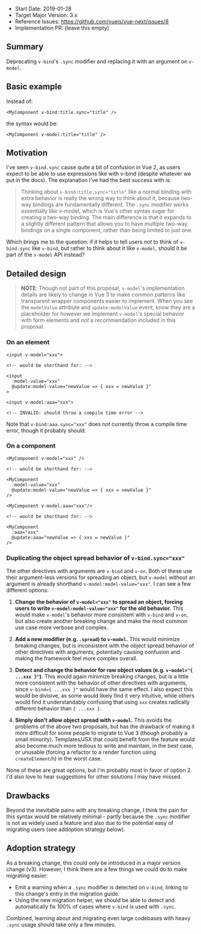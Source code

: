 - Start Date: 2019-01-28
- Target Major Version: 3.x
- Reference Issues: https://github.com/vuejs/vue-next/issues/8
- Implementation PR: (leave this empty)

## Summary

Deprecating `v-bind`'s `.sync` modifier and replacing it with an argument on `v-model`.

## Basic example

Instead of:

```vue
<MyComponent v-bind:title.sync="title" />
```

the syntax would be:

```vue
<MyComponent v-model:title="title" />
```

## Motivation

I've seen `v-bind.sync` cause quite a bit of confusion in Vue 2, as users expect to be able to use expressions like with v-bind (despite whatever we put in the docs). The explanation I've had the best success with is:

> Thinking about `v-bind:title.sync="title"` like a normal binding with extra behavior is really the wrong way to think about it, because two-way bindings are fundamentally different. The `.sync` modifier works essentially like v-model, which is Vue's other syntax sugar for creating a two-way binding. The main difference is that it expands to a slightly different pattern that allows you to have multiple two-way bindings on a single component, rather than being limited to just one.

Which brings me to the question: if it helps to tell users _not_ to think of `v-bind.sync` like `v-bind`, but rather to think about it like `v-model`, should it be part of the `v-model` API instead?

## Detailed design

> **NOTE**: Though not part of this proposal, `v-model`'s implementation details are likely to change in Vue 3 to make common patterns like transparent wrapper components easier to implement. When you see the `modelValue` attribute and `update:modelValue` event, know they are a placeholder for however we implement `v-model`'s special behavior with form elements and _not_ a recommendation included in this proposal.

### On an element

```vue
<input v-model="xxx">

<!-- would be shorthand for: -->

<input
  :model-value="xxx"
  @update:model-value="newValue => { xxx = newValue }"
>
```

```vue
<input v-model:aaa="xxx">

<!-- INVALID: should throw a compile time error -->
```

Note that `v-bind:aaa.sync="xxx"` does _not_ currently throw a compile time error, though it probably should.

### On a component

```vue
<MyComponent v-model="xxx" />

<!-- would be shorthand for: -->

<MyComponent
  :model-value="xxx"
  @update:model-value="newValue => { xxx = newValue }"
/>
```

```vue
<MyComponent v-model:aaa="xxx"/>

<!-- would be shorthand for: -->

<MyComponent
  :aaa="xxx"
  @update:aaa="newValue => { xxx = newValue }"
/>
```

### Duplicating the object spread behavior of `v-bind.sync="xxx"`

The other directives with arguments are `v-bind` and `v-on`. Both of these use their argument-less versions for spreading an object, but `v-model` without an argument is already shorthand `v-model:model-value="xxx"`. I can see a few different options:

1. **Change the behavior of `v-model="xxx"` to spread an object, forcing users to write `v-model:model-value="xxx"` for the old behavior.** This would make `v-model`'s behavior more consistent with `v-bind` and `v-on`, but also create another breaking change and make the most common use case more verbose and complex.

2. **Add a new modifier (e.g. `.spread`) to `v-model`.** This would minimize breaking changes, but is inconsistent with the object spread behavior of other directives with arguments, potentially causing confusion and making the framework feel more complex overall.

3. **Detect and change the behavior for raw object values (e.g. `v-model="{ ...xxx }"`).** This would again minimize breaking changes, but is a little more consistent with the behavior of other directives with arguments, since `v-bind={ ...xxx }"` would have the same effect. I also expect this would be divisive, as some would likely find it very intuitive, while others would find it understandably confusing that using `xxx` creates radically different behavior than `{ ...xxx }`.

4. **Simply don't allow object spread with `v-model`.** This avoids the problems of the above two proposals, but has the drawback of making it more difficult for some people to migrate to Vue 3 (though probably a small minority). Templates/JSX that could benefit from the feature would also become much more tedious to write and maintain, in the best case, or unusable (forcing a refactor to a render function using `createElement`/`h`) in the worst case.

None of these are great options, but I'm probably most in favor of option 2. I'd also love to hear suggestions for other solutions I may have missed.

## Drawbacks

Beyond the inevitable pains with any breaking change, I think the pain for this syntax would be relatively minimal - partly because the `.sync` modifier is not as widely used a feature and also due to the potential easy of migrating users (see addoption strategy below).

## Adoption strategy

As a breaking change, this could only be introduced in a major version change (v3). However, I think there are a few things we could do to make migrating easier:

- Emit a warning when a `.sync` modifier is detected on `v-bind`, linking to this change's entry in the migration guide.
- Using the new migration helper, we should be able to detect and automatically fix 100% of cases where `v-bind` is used with `.sync`.

Combined, learning about and migrating even large codebases with heavy `.sync` usage should take only a few minutes.
